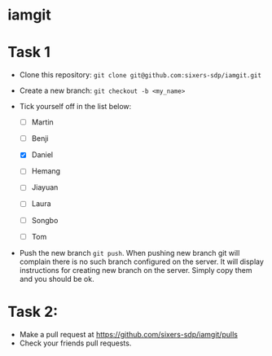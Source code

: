# iamgit

# Task 1

- Clone this repository: ``git clone git@github.com:sixers-sdp/iamgit.git``
- Create a new branch: ``git checkout -b <my_name>``

- Tick yourself off in the list below:

  - [ ] Martin
  
  - [ ] Benji
  
  - [X] Daniel
  
  - [ ] Hemang
  
  - [ ] Jiayuan
  
  - [ ] Laura
  
  - [ ] Songbo
  
  - [ ] Tom


- Push the new branch ``git push``. When pushing new branch git will complain there is no such branch configured on the server. It will display instructions for creating new branch on the server. Simply copy them and you should be ok. 

# Task 2:

- Make a pull request at https://github.com/sixers-sdp/iamgit/pulls
- Check your friends pull requests.
